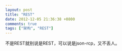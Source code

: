 ```yaml
---
layout: post
title: "REST"
date: 2012-12-05 21:36:38 +0800
comments: true
tags: ["架构", "REST"]
---
```


不是REST就别说是REST，可以说是json-rcp，又不丢人。
